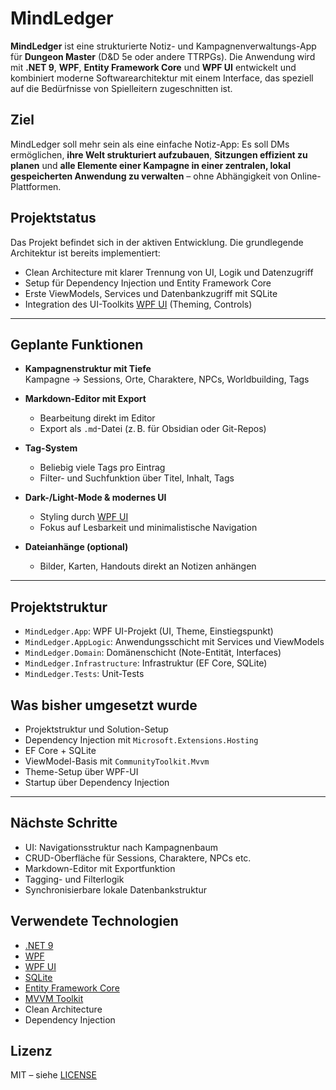 # MindLedger

**MindLedger** ist eine strukturierte Notiz- und Kampagnenverwaltungs-App für **Dungeon Master** (D&D 5e oder andere TTRPGs). Die Anwendung wird mit **.NET 9**, **WPF**, **Entity Framework Core** und **WPF UI** entwickelt und kombiniert moderne Softwarearchitektur mit einem Interface, das speziell auf die Bedürfnisse von Spielleitern zugeschnitten ist.

## Ziel
MindLedger soll mehr sein als eine einfache Notiz-App: Es soll DMs ermöglichen, **ihre Welt strukturiert aufzubauen**, **Sitzungen effizient zu planen** und **alle Elemente einer Kampagne in einer zentralen, lokal gespeicherten Anwendung zu verwalten** – ohne Abhängigkeit von Online-Plattformen.

## Projektstatus

Das Projekt befindet sich in der aktiven Entwicklung. Die grundlegende Architektur ist bereits implementiert:

- Clean Architecture mit klarer Trennung von UI, Logik und Datenzugriff
- Setup für Dependency Injection und Entity Framework Core
- Erste ViewModels, Services und Datenbankzugriff mit SQLite
- Integration des UI-Toolkits [WPF UI](https://wpfui.lepo.co/) (Theming, Controls)

---

## Geplante Funktionen

- **Kampagnenstruktur mit Tiefe**  
  Kampagne → Sessions, Orte, Charaktere, NPCs, Worldbuilding, Tags

- **Markdown-Editor mit Export**  
  - Bearbeitung direkt im Editor
  - Export als `.md`-Datei (z. B. für Obsidian oder Git-Repos)

- **Tag-System**  
  - Beliebig viele Tags pro Eintrag
  - Filter- und Suchfunktion über Titel, Inhalt, Tags

- **Dark-/Light-Mode & modernes UI**  
  - Styling durch [WPF UI](https://wpfui.lepo.co/)
  - Fokus auf Lesbarkeit und minimalistische Navigation

- **Dateianhänge (optional)**  
  - Bilder, Karten, Handouts direkt an Notizen anhängen

---
 
## Projektstruktur

- `MindLedger.App`: WPF UI-Projekt (UI, Theme, Einstiegspunkt)
- `MindLedger.AppLogic`: Anwendungsschicht mit Services und ViewModels
- `MindLedger.Domain`: Domänenschicht (Note-Entität, Interfaces)
- `MindLedger.Infrastructure`: Infrastruktur (EF Core, SQLite)
- `MindLedger.Tests`: Unit-Tests

## Was bisher umgesetzt wurde

- Projektstruktur und Solution-Setup
- Dependency Injection mit `Microsoft.Extensions.Hosting`
- EF Core + SQLite
- ViewModel-Basis mit `CommunityToolkit.Mvvm`
- Theme-Setup über WPF-UI
- Startup über Dependency Injection

---

## Nächste Schritte

- UI: Navigationsstruktur nach Kampagnenbaum
- CRUD-Oberfläche für Sessions, Charaktere, NPCs etc.
- Markdown-Editor mit Exportfunktion
- Tagging- und Filterlogik
- Synchronisierbare lokale Datenbankstruktur

## Verwendete Technologien

- [.NET 9](https://github.com/dotnet/core)
- [WPF](https://learn.microsoft.com/dotnet/desktop/wpf/)
- [WPF UI](https://wpfui.lepo.co/)
- [SQLite](https://www.sqlite.org/index.html)
- [Entity Framework Core](https://learn.microsoft.com/ef/)
- [MVVM Toolkit](https://learn.microsoft.com/dotnet/communitytoolkit/mvvm/)
- Clean Architecture
- Dependency Injection

## Lizenz

MIT – siehe [LICENSE](./LICENSE)

